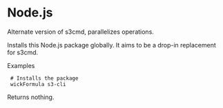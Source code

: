 Node.js
=======

Alternate version of s3cmd, parallelizes operations.

Installs this Node.js package globally. It aims to be a drop-in replacement for s3cmd.

Examples

     # Installs the package
     wickFormula s3-cli

Returns nothing.


